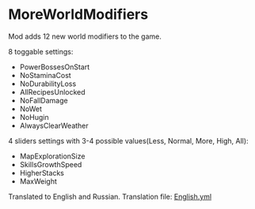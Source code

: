 # MoreWorldModifiers

Mod adds 12 new world modifiers to the game.

8 toggable settings:

* PowerBossesOnStart
* NoStaminaCost
* NoDurabilityLoss
* AllRecipesUnlocked
* NoFallDamage
* NoWet
* NoHugin
* AlwaysClearWeather

4 sliders settings with 3-4 possible values(Less, Normal, More, High, All):

* MapExplorationSize
* SkillsGrowthSpeed
* HigherStacks
* MaxWeight

Translated to English and Russian. Translation file:
[English.yml](https://github.com/FroggerHH/MoreWorldModifiers/blob/main/translations/English.yml)

